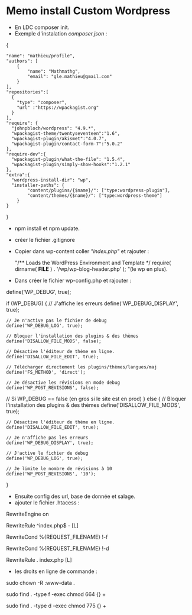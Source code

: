 # Memo install Custom Wordpress

- En LDC composer init.
- Exemple d'instalation *composer.json* :


{

    "name": "mathieu/profile",
    "authors": [
        {
            "name": "Mathmathg",
            "email": "gle.mathieu@gmail.com"
        }
    ],
    "repositories":[
      {
        "type": "composer",
        "url" :"https://wpackagist.org"
      }
    ],
    "require": {
      "johnpbloch/wordpress": "4.9.*",
      "wpackagist-theme/twentyseventeen":"1.6",
      "wpackagist-plugin/akismet":"4.0.7",
      "wpackagist-plugin/contact-form-7":"5.0.2"
    },
    "require-dev":{
      "wpackagist-plugin/what-the-file": "1.5.4",
      "wpackagist-plugin/simply-show-hooks":"1.2.1"
    },
    "extra":{
      "wordpress-install-dir": "wp",
      "installer-paths": {
            "content/plugins/{$name}/": ["type:wordpress-plugin"],
            "content/themes/{$name}/": ["type:wordpress-theme"]
        }
    }
}

- npm install et npm update.
- créer le fichier .gitignore
- Copier dans wp-content coller *"index.php"* et rajouter : 
  
  "/** Loads the WordPress Environment and Template */
require( dirname( __FILE__ ) . '/wp/wp-blog-header.php' );
"(le wp en plus).

- Dans créer le fichier wp-config.php et rajouter :



define('WP_DEBUG', true);

if (WP_DEBUG) {
	// J'affiche les erreurs
	define('WP_DEBUG_DISPLAY', true);

	// Je n'active pas le fichier de debug
	define('WP_DEBUG_LOG', true);

	// Bloquer l'installation des plugins & des thèmes
	define('DISALLOW_FILE_MODS', false);

	// Désactive l'éditeur de thème en ligne.
	define('DISALLOW_FILE_EDIT', true);

	// Télécharger directement les plugins/thèmes/langues/maj
	define('FS_METHOD', 'direct');

	// Je désactive les révisions en mode debug
	define('WP_POST_REVISIONS', false);

// Si WP_DEBUG == false (en gros si le site est en prod)
} else {
	// Bloquer l'installation des plugins & des thèmes
	define('DISALLOW_FILE_MODS', true);

	// Désactive l'éditeur de thème en ligne.
	define('DISALLOW_FILE_EDIT', true);

	// Je n'affiche pas les erreurs
	define('WP_DEBUG_DISPLAY', true);

	// J'active le fichier de debug
	define('WP_DEBUG_LOG', true);

	// Je limite le nombre de révisions à 10
	define('WP_POST_REVISIONS', '10');

}

- Ensuite config des url, base de donnée et salage.
- ajouter le fichier .htacess : 

RewriteEngine on

RewriteRule ^index\.php$ - [L]

RewriteCond %{REQUEST_FILENAME} !-f

RewriteCond %{REQUEST_FILENAME} !-d

RewriteRule . index.php [L]

- les droits en ligne de commande : 

sudo chown -R <user>:www-data .

sudo find . -type f -exec chmod 664 {} +

sudo find . -type d -exec chmod 775 {} +

